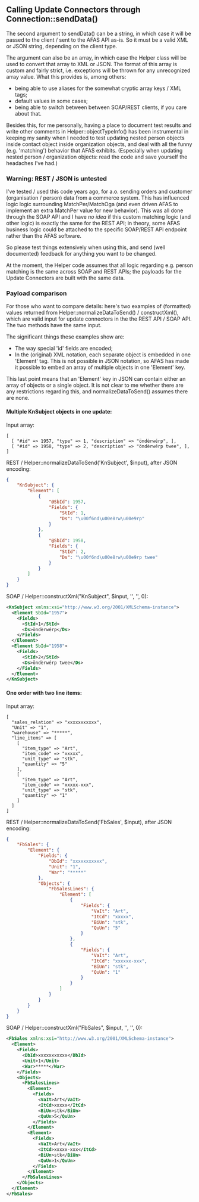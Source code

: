 ## Calling Update Connectors through Connection::sendData()

The second argument to sendData() can be a string, in which case it will be
passed to the client / sent to the AFAS API as-is. So it must be a valid XML or
JSON string, depending on the client type.

The argument can also be an array, in which case the Helper class will be used
to convert that array to XML or JSON. The format of this array is custom and
fairly strict, i.e. exceptions will be thrown for any unrecognized array value.
What this provides is, among others:
* being able to use aliases for the somewhat cryptic array keys / XML tags;
* default values in some cases;
* being able to switch between between SOAP/REST clients, if you care about that.

Besides this, for me personally, having a place to document test results and
write other comments in Helper::objectTypeInfo() has been instrumental in
keeping my sanity when I needed to test updating nested person objects inside
contact object inside organization objects, and deal with all the funny (e.g.
'matching') behavior that AFAS exhibits. (Especially when updating nested person
/ organization objects: read the code and save yourself the headaches I've had.)

### Warning: REST / JSON is untested

I've tested / used this code years ago, for a.o. sending orders and customer
(organisation / person) data from a commerce system. This has influenced logic
logic surrounding MatchPer/MatchOga (and even driven AFAS to implement an extra
MatchPer value for new behavior). This was all done through the SOAP API and I
have _no idea_ if this custom matching logic (and other logic) is exactly the
same for the REST API; in theory, some AFAS business logic could be attached to
the specific SOAP/REST API endpoint rather than the AFAS software.

So please test things extensively when using this, and send (well documented)
feedback for anything you want to be changed.

At the moment, the Helper code assumes that all logic regarding e.g. person
matching is the same across SOAP and REST APIs; the payloads for the Update
Connectors are built with the same data.

### Payload comparison

For those who want to compare details: here's two examples of (formatted) values
returned from Helper::normalizeDataToSend() / constructXml(), which are
valid input for update connectors in the the REST API / SOAP API. The two
methods have the same input.

The significant things these examples show are:
* The way special 'id' fields are encoded;
* In the (original) XML notation, each separate object is embedded in one
  'Element' tag. This is not possible in JSON notation, so AFAS has made it
  possible to embed an array of multiple objects in one 'Element' key.

This last point means that an 'Element' key in JSON can contain either an array
of objects or a single object. It is not clear to me whether there are any
restrictions regarding this, and normalizeDataToSend() assumes there are none.

#### Multiple KnSubject objects in one update:

Input array:
```
[
  [ "#id" => 1957, "type" => 1, "description" => "öndèrwérp", ],
  [ "#id" => 1958, "type" => 2, "description" => "öndèrwérp twee", ],
]
```
REST / Helper::normalizeDataToSend('KnSubject', $input), after JSON encoding:
```json
{
    "KnSubject": {
        "Element": [
            {
                "@SbId": 1957,
                "Fields": {
                    "StId": 1,
                    "Ds": "\u00f6nd\u00e8rw\u00e9rp"
                }
            },
            {
                "@SbId": 1958,
                "Fields": {
                    "StId": 2,
                    "Ds": "\u00f6nd\u00e8rw\u00e9rp twee"
                }
            }
        ]
    }
}
```
SOAP / Helper::constructXml("KnSubject", $input, '', '', 0):
```xml
<KnSubject xmlns:xsi="http://www.w3.org/2001/XMLSchema-instance">
  <Element SbId="1957">
    <Fields>
      <StId>1</StId>
      <Ds>öndèrwérp</Ds>
    </Fields>
  </Element>
  <Element SbId="1958">
    <Fields>
      <StId>2</StId>
      <Ds>öndèrwérp twee</Ds>
    </Fields>
  </Element>
</KnSubject>
```

#### One order with two line items:

Input array:
```
[
  "sales_relation" => "xxxxxxxxxxx",
  "Unit" => "1",
  "warehouse" => "*****",
  "line_items" => [
    [
      "item_type" => "Art",
      "item_code" => "xxxxx",
      "unit_type" => "stk",
      "quantity" => "5"
    ],
    [
      "item_type" => "Art",
      "item_code" => "xxxxx-xxx",
      "unit_type" => "stk",
      "quantity" => "1"
    ]
  ]
]
```
REST / Helper::normalizeDataToSend('FbSales', $input), after JSON encoding:
```json
{
    "FbSales": {
        "Element": {
            "Fields": {
                "DbId": "xxxxxxxxxxx",
                "Unit": "1",
                "War": "*****"
            },
            "Objects": {
                "FbSalesLines": {
                    "Element": [
                        {
                            "Fields": {
                                "VaIt": "Art",
                                "ItCd": "xxxxx",
                                "BiUn": "stk",
                                "QuUn": "5"
                            }
                        },
                        {
                            "Fields": {
                                "VaIt": "Art",
                                "ItCd": "xxxxxx-xxx",
                                "BiUn": "stk",
                                "QuUn": "1"
                            }
                        }
                    ]
                }
            }
        }
    }
}
```
SOAP / Helper::constructXml("FbSales", $input, '', '', 0):
```xml
<FbSales xmlns:xsi="http://www.w3.org/2001/XMLSchema-instance">
  <Element>
    <Fields>
      <DbId>xxxxxxxxxxx</DbId>
      <Unit>1</Unit>
      <War>*****</War>
    </Fields>
    <Objects>
      <FbSalesLines>
        <Element>
          <Fields>
            <VaIt>Art</VaIt>
            <ItCd>xxxxx</ItCd>
            <BiUn>stk</BiUn>
            <QuUn>5</QuUn>
          </Fields>
        </Element>
        <Element>
          <Fields>
            <VaIt>Art</VaIt>
            <ItCd>xxxxx-xxx</ItCd>
            <BiUn>stk</BiUn>
            <QuUn>1</QuUn>
          </Fields>
        </Element>
      </FbSalesLines>
    </Objects>
  </Element>
</FbSales>
```
